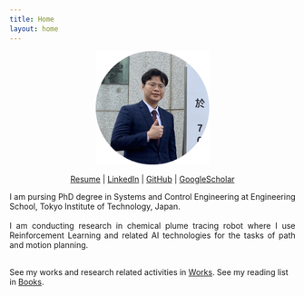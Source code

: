 ```yaml
---
title: Home
layout: home
---
```



<p align="center">
  <img src="/images/picture.png?raw=true" alt="drawing" width="200" />
</p>

<p align="center">
<a href="pdf/Resume_Nhat.pdf">Resume</a> |
<a href="https://www.linkedin.com/in/nhat-luong-02058617b/">LinkedIn</a> |
<a href="https://github.com/ducnhat-luong">GitHub</a> |
<a href="https://scholar.google.com/citations?user=Jj6xszMAAAAJ&hl=vi">GoogleScholar</a>
</p>

<p align="justify">
I am pursing PhD degree in Systems and Control Engineering at Engineering School, Tokyo Institute of Technology, Japan.
<br><br>
I am conducting research in chemical plume tracing robot where I use Reinforcement Learning and related AI technologies 
for the tasks of path and motion planning.
<br><br>
</p>



See my works and research related activities in [Works](https://ducnhat-luong.github.io/works.html).
See my reading list in [Books](https://ducnhat-luong.github.io/books.html).
